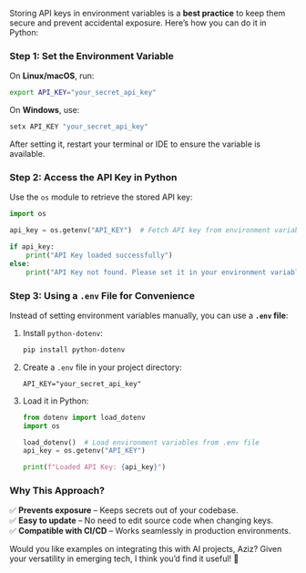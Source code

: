 Storing API keys in environment variables is a **best practice** to keep them secure and prevent accidental exposure. Here’s how you can do it in Python:

### **Step 1: Set the Environment Variable**
On **Linux/macOS**, run:
```bash
export API_KEY="your_secret_api_key"
```
On **Windows**, use:
```powershell
setx API_KEY "your_secret_api_key"
```
After setting it, restart your terminal or IDE to ensure the variable is available.

### **Step 2: Access the API Key in Python**
Use the `os` module to retrieve the stored API key:
```python
import os

api_key = os.getenv("API_KEY")  # Fetch API key from environment variables

if api_key:
    print("API Key loaded successfully")
else:
    print("API Key not found. Please set it in your environment variables.")
```

### **Step 3: Using a `.env` File for Convenience**
Instead of setting environment variables manually, you can use a **`.env` file**:
1. Install `python-dotenv`:
   ```bash
   pip install python-dotenv
   ```
2. Create a `.env` file in your project directory:
   ```
   API_KEY="your_secret_api_key"
   ```
3. Load it in Python:
   ```python
   from dotenv import load_dotenv
   import os

   load_dotenv()  # Load environment variables from .env file
   api_key = os.getenv("API_KEY")

   print(f"Loaded API Key: {api_key}")
   ```

### **Why This Approach?**
✅ **Prevents exposure** – Keeps secrets out of your codebase.  
✅ **Easy to update** – No need to edit source code when changing keys.  
✅ **Compatible with CI/CD** – Works seamlessly in production environments.  

Would you like examples on integrating this with AI projects, Aziz? Given your versatility in emerging tech, I think you’d find it useful! 🚀
